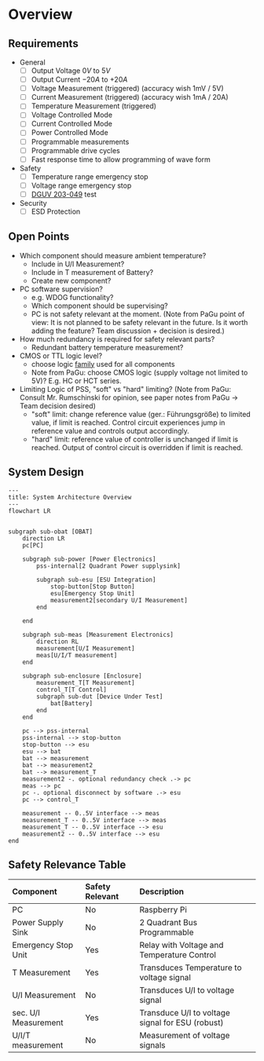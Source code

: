 # Overview

## Requirements

- General
    - [ ] Output Voltage $0V$ to $5V$
    - [ ] Output Current $-20A$ to $+20A$
    - [ ] Voltage Measurement (triggered) (accuracy wish 1mV / 5V)
    - [ ] Current Measurement (triggered) (accuracy wish 1mA / 20A)
    - [ ] Temperature Measurement (triggered)
    - [ ] Voltage Controlled Mode
    - [ ] Current Controlled Mode
    - [ ] Power Controlled Mode
    - [ ] Programmable measurements
    - [ ] Programmable drive cycles
    - [ ] Fast response time to allow programming of wave form
- Safety
    - [ ] Temperature range emergency stop
    - [ ] Voltage range emergency stop
    - [ ] [DGUV 203-049][dguv] test
- Security
    - [ ] ESD Protection

[dguv]: (https://publikationen.dguv.de/widgets/pdf/download/article/829)

## Open Points

- Which component should measure ambient temperature?
    - Include in U/I Measurement?
    - Include in T measurement of Battery?
    - Create new component?
- PC software supervision?
    - e.g. WDOG functionality?
    - Which component should be supervising?
    - PC is not safety relevant at the moment. (Note from PaGu point of view: It
      is not planned to be safety relevant in the future. Is it worth adding the
      feature? Team discussion + decision is desired.)
- How much redundancy is required for safety relevant parts?
    - Redundant battery temperature measurement?
- CMOS or TTL logic level?
    - choose logic [family][7400-families] used for all components
    - Note from PaGu: choose CMOS logic (supply voltage not limited to 5V)? E.g.
        HC or HCT series.
- Limiting Logic of PSS, "soft" vs "hard" limiting? (Note from PaGu: Consult Mr.
    Rumschinski for opinion, see paper notes from PaGu -> Team decision desired)
    - "soft" limit: change reference value (ger.: Führungsgröße) to limited
        value, if limit is reached. Control circuit experiences jump in
        reference value and controls output accordingly.
    - "hard" limit: reference value of controller is unchanged if limit is
        reached. Output of control circuit is overridden if limit is reached.

[7400-families]: https://en.wikipedia.org/wiki/7400-series_integrated_circuits#Families

## System Design

```mermaid
---
title: System Architecture Overview
---
flowchart LR


subgraph sub-obat [OBAT]
    direction LR
    pc[PC]

    subgraph sub-power [Power Electronics]
        pss-internal[2 Quadrant Power supplysink]

        subgraph sub-esu [ESU Integration]
            stop-button[Stop Button]
            esu[Emergency Stop Unit]
            measurement2[secondary U/I Measurement]
        end

    end

    subgraph sub-meas [Measurement Electronics]
        direction RL
        measurement[U/I Measurement]
        meas[U/I/T measurement]
    end

    subgraph sub-enclosure [Enclosure]
        measurement_T[T Measurement]
        control_T[T Control]
        subgraph sub-dut [Device Under Test]
            bat[Battery]
        end
    end

    pc --> pss-internal
    pss-internal --> stop-button
    stop-button --> esu
    esu --> bat
    bat --> measurement
    bat --> measurement2
    bat --> measurement_T
    measurement2 -. optional redundancy check .-> pc
    meas --> pc
    pc -. optional disconnect by software .-> esu
    pc --> control_T

    measurement -- 0..5V interface --> meas
    measurement_T -- 0..5V interface --> meas
    measurement_T -- 0..5V interface --> esu
    measurement2 -- 0..5V interface --> esu
end
```

## Safety Relevance Table

| Component            | Safety Relevant | Description                                      |
|:---------------------|:----------------|:-------------------------------------------------|
| PC                   | No              | Raspberry Pi                                     |
| Power Supply Sink    | No              | 2 Quadrant Bus Programmable                      |
| Emergency Stop Unit  | Yes             | Relay with Voltage and Temperature Control       |
| T Measurement        | Yes             | Transduces Temperature to voltage signal         |
| U/I Measurement      | No              | Transduces U/I to voltage signal                 |
| sec. U/I Measurement | Yes             | Transduce U/I to voltage signal for ESU (robust) |
| U/I/T measurement    | No              | Measurement of voltage signals                   |
